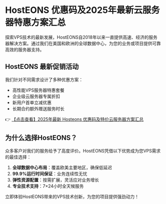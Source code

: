# HostEONS 优惠码及2025年最新云服务器特惠方案汇总

探索VPS技术的最新发展，HostEONS自2018年以来一直提供高速、经济的服务器解决方案。通过我们在美国和欧洲的全球数据中心，为您的业务或项目提供可靠高效的服务器支持。

## HostEONS 最新促销活动

我们针对不同需求设计了多种优惠方案：

- 高性能VPS服务器特惠套餐
- 企业级云服务器专属折扣
- 新用户首单立减优惠
- 长期合约额外赠送服务时长

👉 [【点击查看】2025年最新 Hosteons 优惠码及特价云服务器方案汇总](https://bit.ly/hosteons)

## 为什么选择HostEONS？

众多客户对我们的服务给予了高度评价。HostEONS凭借以下优势成为您VPS需求的最佳选择：

1. **全球数据中心布局**：覆盖欧美主要地区，确保低延迟
2. **99.9%运行时间保证**：业务连续性无忧
3. **弹性资源配置**：按需扩展，灵活应对业务增长
4. **专业技术支持**：7×24小时全天候服务

立即体验HostEONS带来的VPS技术创新，为您的项目提供强劲动力！